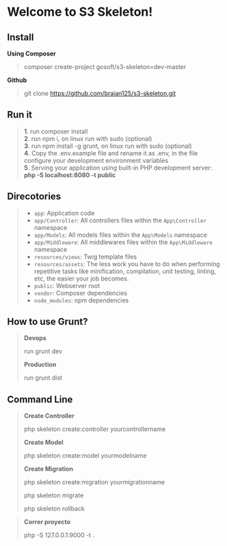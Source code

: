 Welcome to S3 Skeleton!
===================

Install
-------------

**Using Composer**
>composer create-project gosoft/s3-skeleton=dev-master

**Github**
>git clone https://github.com/braian125/s3-skeleton.git

Run it
-------------

> **1**. run composer install<br />
> **2**. run npm i, on linux run with sudo (optional)<br />
> **3**. run npm install -g grunt, on linux run with sudo (optional)<br />
> **4**. Copy the .env.example file and rename it as .env, in the file configure your development environment variables<br />
> **5**. Serving your application using built-in PHP development server: **php -S localhost:8080 -t public**<br />

Direcotories
------------

>* `app`: Application code
>* `app/Controller`: All controllers files within the `App\Controller` namespace
>* `app/Models`: All models files within the `App\Models` namespace
>* `app/Middleware`: All middlewares files within the `App\Middleware` namespace
>* `resources/views`: Twig template files
>* `resources/assets`: The less work you have to do when performing repetitive tasks like minification, compilation, unit testing, linting, etc, the easier your job becomes.
>* `public`: Webserver root
>* `vendor`: Composer dependencies
>* `node_modules`: npm dependencies

How to use Grunt?
-------------

>**Devops**
>
> run grunt dev
>
>**Production**
>
> run grunt dist

Command Line
-------------

>**Create Controller**
>
>php skeleton create:controller yourcontrollername
>
>**Create Model**
>
>php skeleton create:model yourmodelname
>
>**Create Migration**
>
>php skeleton create:migration yourmigrationname
>
>php skeleton migrate
>
>php skeleton rollback


>**Correr proyecto**
>
>php -S 127.0.0.1:9000 -t .
>
